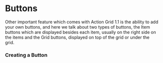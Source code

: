 # Buttons

Other important feature which comes with Action Grid 1.1 is the ability to add your own buttons, and here we talk about two types of buttons, the Item buttons which are displayed besides each item, usually on the right side on the items and the Grid buttons, displayed on top of the grid or under the grid.  

### Creating a Button